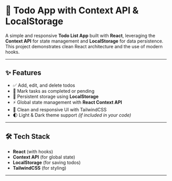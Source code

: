 # 📝 Todo App with Context API & LocalStorage

A simple and responsive **Todo List App** built with **React**, leveraging the **Context API** for state management and **LocalStorage** for data persistence.  
This project demonstrates clean React architecture and the use of modern hooks.

---

## ✨ Features

- ✅ Add, edit, and delete todos  
- 🎯 Mark tasks as completed or pending  
- 💾 Persistent storage using **LocalStorage**  
- ⚡ Global state management with **React Context API**  
- 🎨 Clean and responsive UI with TailwindCSS  
- 🌓 Light & Dark theme support *(if included in your code)*

---

## 🛠️ Tech Stack

- **React** (with hooks)  
- **Context API** (for global state)  
- **LocalStorage** (for saving todos)  
- **TailwindCSS** (for styling)

---

